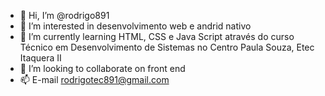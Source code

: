 - 👋 Hi, I’m @rodrigo891
- 👀 I’m interested in  desenvolvimento web e andrid nativo
- 🌱 I’m currently learning  HTML, CSS e Java Script através do curso Técnico em Desenvolvimento de Sistemas  no Centro Paula Souza, Etec Itaquera II
- 💞️ I’m looking to collaborate on  front end
- 📫 E-mail rodrigotec891@gmail.com

<!---
rodrigo891/rodrigo891 is a ✨ special ✨ repository because its `README.md` (this file) appears on your GitHub profile.
You can click the Preview link to take a look at your changes.
--->
